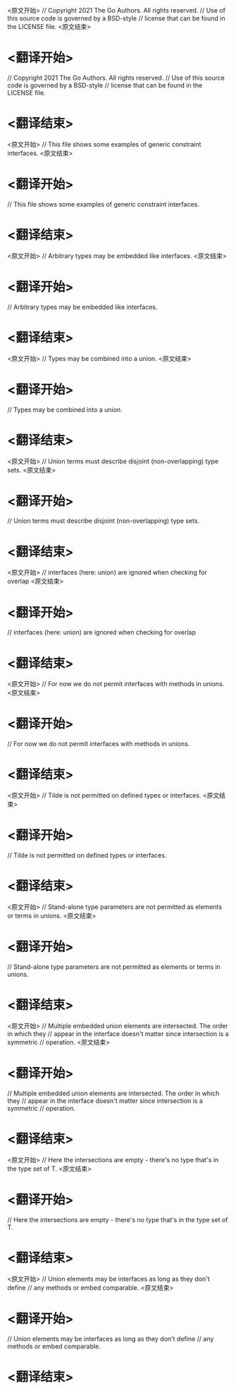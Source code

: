 
<原文开始>
// Copyright 2021 The Go Authors. All rights reserved.
// Use of this source code is governed by a BSD-style
// license that can be found in the LICENSE file.
<原文结束>

# <翻译开始>
// Copyright 2021 The Go Authors. All rights reserved.
// Use of this source code is governed by a BSD-style
// license that can be found in the LICENSE file.
# <翻译结束>


<原文开始>
// This file shows some examples of generic constraint interfaces.
<原文结束>

# <翻译开始>
// This file shows some examples of generic constraint interfaces.
# <翻译结束>


<原文开始>
// Arbitrary types may be embedded like interfaces.
<原文结束>

# <翻译开始>
// Arbitrary types may be embedded like interfaces.
# <翻译结束>


<原文开始>
// Types may be combined into a union.
<原文结束>

# <翻译开始>
// Types may be combined into a union.
# <翻译结束>


<原文开始>
// Union terms must describe disjoint (non-overlapping) type sets.
<原文结束>

# <翻译开始>
// Union terms must describe disjoint (non-overlapping) type sets.
# <翻译结束>


<原文开始>
// interfaces (here: union) are ignored when checking for overlap
<原文结束>

# <翻译开始>
// interfaces (here: union) are ignored when checking for overlap
# <翻译结束>


<原文开始>
// For now we do not permit interfaces with methods in unions.
<原文结束>

# <翻译开始>
// For now we do not permit interfaces with methods in unions.
# <翻译结束>


<原文开始>
// Tilde is not permitted on defined types or interfaces.
<原文结束>

# <翻译开始>
// Tilde is not permitted on defined types or interfaces.
# <翻译结束>


<原文开始>
// Stand-alone type parameters are not permitted as elements or terms in unions.
<原文结束>

# <翻译开始>
// Stand-alone type parameters are not permitted as elements or terms in unions.
# <翻译结束>


<原文开始>
// Multiple embedded union elements are intersected. The order in which they
// appear in the interface doesn't matter since intersection is a symmetric
// operation.
<原文结束>

# <翻译开始>
// Multiple embedded union elements are intersected. The order in which they
// appear in the interface doesn't matter since intersection is a symmetric
// operation.
# <翻译结束>


<原文开始>
// Here the intersections are empty - there's no type that's in the type set of T.
<原文结束>

# <翻译开始>
// Here the intersections are empty - there's no type that's in the type set of T.
# <翻译结束>


<原文开始>
// Union elements may be interfaces as long as they don't define
// any methods or embed comparable.
<原文结束>

# <翻译开始>
// Union elements may be interfaces as long as they don't define
// any methods or embed comparable.
# <翻译结束>

